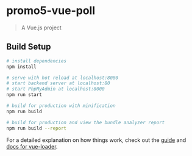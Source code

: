 # promo5-vue-poll

> A Vue.js project

## Build Setup

``` bash
# install dependencies
npm install

# serve with hot reload at localhost:8080
# start backend server at localhost:80
# start PhpMyAdmin at localhost:8000
npm run start

# build for production with minification
npm run build

# build for production and view the bundle analyzer report
npm run build --report
```

For a detailed explanation on how things work, check out the [guide](http://vuejs-templates.github.io/webpack/) and [docs for vue-loader](http://vuejs.github.io/vue-loader).
